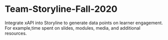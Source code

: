 # Team-Storyline-Fall-2020

Integrate xAPI into Storyline to generate data points on learner engagement. For example,time spent on slides, modules, media, and additional resources.
